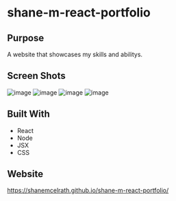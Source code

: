 # shane-m-react-portfolio

## Purpose
A website that showcases my skills and abilitys.

## Screen Shots
![image](https://user-images.githubusercontent.com/91098174/160256200-65d9401c-90b1-4ce6-8a8d-32eb9fb33bf7.png)
![image](https://user-images.githubusercontent.com/91098174/160256243-39c3ae06-2e21-4a4f-9ce8-1234149a1c25.png)
![image](https://user-images.githubusercontent.com/91098174/160256258-90d34b0d-69ed-4e7e-8cd0-357de6265db1.png)
![image](https://user-images.githubusercontent.com/91098174/160256265-81433905-84e8-4bad-a308-f29e5209d608.png)

## Built With
* React
* Node
* JSX
* CSS

## Website
https://shanemcelrath.github.io/shane-m-react-portfolio/